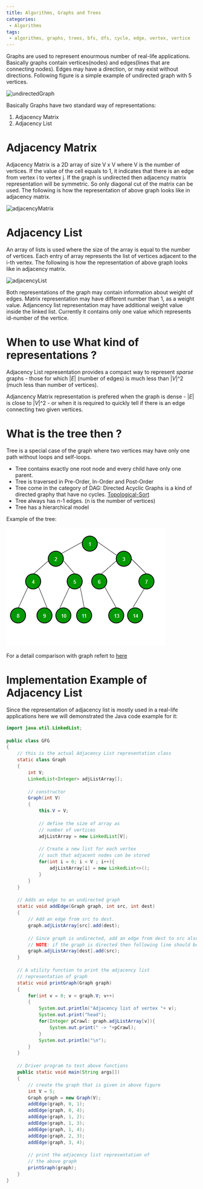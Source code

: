 ```yaml
---
title: Algorithms, Graphs and Trees
categories:
 - Algorithms
tags:
 - algorithms, graphs, trees, bfs, dfs, cycle, edge, vertex, vertice
---
```


Graphs are used to represent enourmous number of real-life applications. Basically graphs contain vertices(nodes) and edges(lines that are connecting nodes). Edges may have a direction, or may exist without directions. Following figure is a simple example of undirected graph with 5 vertices.

![undirectedGraph](/assets/images/graphs/undirectedExampleGraph.png)

Basically Graphs have two standard way of representations:
1. Adjacency Matrix
2. Adjacency List

# Adjacency Matrix

Adjacency Matrix is a 2D array of size V x V where V is the number of vertices. If the value of the cell equals to 1, it indicates that there is an edge from vertex i to vertex j. If the graph is undirected then adjacency matrix representation will be symmetric. So only diagonal cut of the matrix can be used. The following is how the representation of above graph looks like in adjacency matrix.

![adjacencyMatrix](/assets/images/graphs/adjacencyMatrix.png)

# Adjacency List

An array of lists is used where the size of the array is equal to the number of vertices. Each entry of array represents the list of vertices adjacent to the i-th vertex. The following is how the representation of above graph looks like in adjacency matrix.

![adjacencyList](/assets/images/graphs/adjacencyList.png)


Both representations of the graph may contain information about weight of edges. Matrix representation may have different number than 1, as a weight value. Adjancency list representation may have additional weight value inside the linked list. Currently it contains only one value which represents id-number of the vertice.

# When to use What kind of representations ?

Adjacency List representation provides a compact way to represent *sparse* graphs - those for which |*E*| (number of edges) is much less than |*V*|^2 (much less than number of vertices).

Adjancency Matrix representation is prefered when the graph is dense - |*E*| is close to |*V*|^2 - or when it is required to quickly tell if there is an edge connecting two given vertices.


# What is the tree then ?

Tree is a special case of the graph where two vertices may have only one path without loops and self-loops. 
- Tree contains exactly one root node and every child have only one parent. 
- Tree is traversed in Pre-Order, In-Order and Post-Order
- Tree come in the category of DAG: Directed Acyclic Graphs is a kind of directed graphy that have no cycles. [Topological-Sort](https://rusyasoft.github.io/algorithms/2018/08/29/graphs-TopologicalSort/)
- Tree always has n-1 edges. (n is the number of vertices)
- Tree has a hierarchical model

Example of the tree:

![exampleOfTree](/assets/images/graphs/binary-tree-to-DLL.png)

For a detail comparison with graph refert to [here](https://freefeast.info/difference-between/difference-between-trees-and-graphs-trees-vs-graphs/)

# Implementation Example of Adjacency List

Since the representation of adjacency list is mostly used in a real-life applications here we will demonstrated the Java code example for it:

```Java
import java.util.LinkedList;

public class GFG
{
    // this is the actual Adjacency List representation class
    static class Graph
    {
        int V;
        LinkedList<Integer> adjListArray[];

        // constructor
        Graph(int V)
        {
            this.V = V;
              
            // define the size of array as
            // number of vertices
            adjListArray = new LinkedList[V];
            
            // Create a new list for each vertex
            // such that adjacent nodes can be stored
            for(int i = 0; i < V ; i++){
                adjListArray[i] = new LinkedList<>();
            }
        }
    }
 
    // Adds an edge to an undirected graph
    static void addEdge(Graph graph, int src, int dest) 
    { 
        // Add an edge from src to dest.  
        graph.adjListArray[src].add(dest); 
          
        // Since graph is undirected, add an edge from dest to src also
        // NOTE: if the graph is directed then following line should be removed
        graph.adjListArray[dest].add(src); 
    } 
       
    // A utility function to print the adjacency list  
    // representation of graph 
    static void printGraph(Graph graph) 
    {        
        for(int v = 0; v < graph.V; v++) 
        { 
            System.out.println("Adjacency list of vertex "+ v); 
            System.out.print("head"); 
            for(Integer pCrawl: graph.adjListArray[v]){ 
                System.out.print(" -> "+pCrawl); 
            } 
            System.out.println("\n"); 
        } 
    } 
       
    // Driver program to test above functions 
    public static void main(String args[]) 
    { 
        // create the graph that is given in above figure 
        int V = 5; 
        Graph graph = new Graph(V); 
        addEdge(graph, 0, 1); 
        addEdge(graph, 0, 4); 
        addEdge(graph, 1, 2); 
        addEdge(graph, 1, 3); 
        addEdge(graph, 1, 4); 
        addEdge(graph, 2, 3); 
        addEdge(graph, 3, 4); 
       
        // print the adjacency list representation of  
        // the above graph 
        printGraph(graph); 
    } 
} 
```

